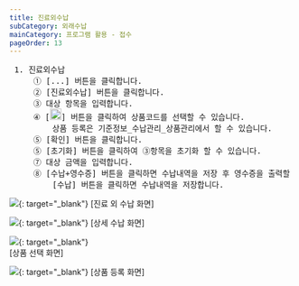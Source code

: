 ```yaml
---
title: 진료외수납
subCategory: 외래수납
mainCategory: 프로그램 활용 - 접수
pageOrder: 13
---
```

<pre>
 <t2><bold>1. 진료외수납</bold></t2>
     ① [...] 버튼을 클릭합니다.
     ② [진료외수납] 버튼을 클릭합니다.
     ③ 대상 항목을 입력합니다.
     ④ [<img src="/images/{{page.url}}_1.png"  width="20" height="20">] 버튼을 클릭하여 상품코드를 선택할 수 있습니다.
         상품 등록은 기준정보_수납관리_상품관리에서 할 수 있습니다.
     ⑤ [확인] 버튼을 클릭합니다.
     ⑤ [초기화] 버튼을 클릭하여 ③항목을 초기화 할 수 있습니다.
     ⑦ 대상 금액을 입력합니다.
     ⑧ [수납+영수증] 버튼을 클릭하면 수납내역을 저장 후 영수증을 출력할 수 있습니다.
         [수납] 버튼을 클릭하면 수납내역을 저장합니다.
</pre>

[![](/images/{{page.url}}_2.png)](/images/{{page.url}}_2.png){: target="_blank"}
[진료 외 수납 화면]

[![](/images/{{page.url}}_3.png)](/images/{{page.url}}_3.png){: target="_blank"}
[상세 수납 화면]

[![](/images/{{page.url}}_4.png)](/images/{{page.url}}_4.png){: target="_blank"}
<br>[상품 선택 화면]

[![](/images/{{page.url}}_5.png)](/images/{{page.url}}_5.png){: target="_blank"}
[상품 등록 화면]

